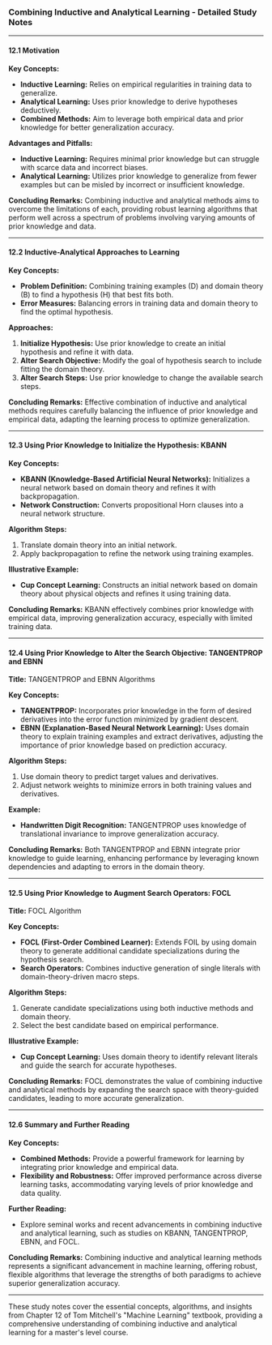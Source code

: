 ### Combining Inductive and Analytical Learning - Detailed Study Notes

---

#### **12.1 Motivation**

**Key Concepts:**
- **Inductive Learning:** Relies on empirical regularities in training data to generalize.
- **Analytical Learning:** Uses prior knowledge to derive hypotheses deductively.
- **Combined Methods:** Aim to leverage both empirical data and prior knowledge for better generalization accuracy.

**Advantages and Pitfalls:**
- **Inductive Learning:** Requires minimal prior knowledge but can struggle with scarce data and incorrect biases.
- **Analytical Learning:** Utilizes prior knowledge to generalize from fewer examples but can be misled by incorrect or insufficient knowledge.

**Concluding Remarks:**
Combining inductive and analytical methods aims to overcome the limitations of each, providing robust learning algorithms that perform well across a spectrum of problems involving varying amounts of prior knowledge and data.

---

#### **12.2 Inductive-Analytical Approaches to Learning**

**Key Concepts:**
- **Problem Definition:** Combining training examples (D) and domain theory (B) to find a hypothesis (H) that best fits both.
- **Error Measures:** Balancing errors in training data and domain theory to find the optimal hypothesis.

**Approaches:**
1. **Initialize Hypothesis:** Use prior knowledge to create an initial hypothesis and refine it with data.
2. **Alter Search Objective:** Modify the goal of hypothesis search to include fitting the domain theory.
3. **Alter Search Steps:** Use prior knowledge to change the available search steps.

**Concluding Remarks:**
Effective combination of inductive and analytical methods requires carefully balancing the influence of prior knowledge and empirical data, adapting the learning process to optimize generalization.

---

#### **12.3 Using Prior Knowledge to Initialize the Hypothesis: KBANN**

**Key Concepts:**
- **KBANN (Knowledge-Based Artificial Neural Networks):** Initializes a neural network based on domain theory and refines it with backpropagation.
- **Network Construction:** Converts propositional Horn clauses into a neural network structure.

**Algorithm Steps:**
1. Translate domain theory into an initial network.
2. Apply backpropagation to refine the network using training examples.

**Illustrative Example:**
- **Cup Concept Learning:** Constructs an initial network based on domain theory about physical objects and refines it using training data.

**Concluding Remarks:**
KBANN effectively combines prior knowledge with empirical data, improving generalization accuracy, especially with limited training data.

---

#### **12.4 Using Prior Knowledge to Alter the Search Objective: TANGENTPROP and EBNN**

**Title:** TANGENTPROP and EBNN Algorithms

**Key Concepts:**
- **TANGENTPROP:** Incorporates prior knowledge in the form of desired derivatives into the error function minimized by gradient descent.
- **EBNN (Explanation-Based Neural Network Learning):** Uses domain theory to explain training examples and extract derivatives, adjusting the importance of prior knowledge based on prediction accuracy.

**Algorithm Steps:**
1. Use domain theory to predict target values and derivatives.
2. Adjust network weights to minimize errors in both training values and derivatives.

**Example:**
- **Handwritten Digit Recognition:** TANGENTPROP uses knowledge of translational invariance to improve generalization accuracy.

**Concluding Remarks:**
Both TANGENTPROP and EBNN integrate prior knowledge to guide learning, enhancing performance by leveraging known dependencies and adapting to errors in the domain theory.

---

#### **12.5 Using Prior Knowledge to Augment Search Operators: FOCL**

**Title:** FOCL Algorithm

**Key Concepts:**
- **FOCL (First-Order Combined Learner):** Extends FOIL by using domain theory to generate additional candidate specializations during the hypothesis search.
- **Search Operators:** Combines inductive generation of single literals with domain-theory-driven macro steps.

**Algorithm Steps:**
1. Generate candidate specializations using both inductive methods and domain theory.
2. Select the best candidate based on empirical performance.

**Illustrative Example:**
- **Cup Concept Learning:** Uses domain theory to identify relevant literals and guide the search for accurate hypotheses.

**Concluding Remarks:**
FOCL demonstrates the value of combining inductive and analytical methods by expanding the search space with theory-guided candidates, leading to more accurate generalization.

---

#### **12.6 Summary and Further Reading**

**Key Concepts:**
- **Combined Methods:** Provide a powerful framework for learning by integrating prior knowledge and empirical data.
- **Flexibility and Robustness:** Offer improved performance across diverse learning tasks, accommodating varying levels of prior knowledge and data quality.

**Further Reading:**
- Explore seminal works and recent advancements in combining inductive and analytical learning, such as studies on KBANN, TANGENTPROP, EBNN, and FOCL.

**Concluding Remarks:**
Combining inductive and analytical learning methods represents a significant advancement in machine learning, offering robust, flexible algorithms that leverage the strengths of both paradigms to achieve superior generalization accuracy.

---

These study notes cover the essential concepts, algorithms, and insights from Chapter 12 of Tom Mitchell's "Machine Learning" textbook, providing a comprehensive understanding of combining inductive and analytical learning for a master's level course.
